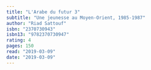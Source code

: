 ```yaml
---
title: "L'Arabe du futur 3"
subtitle: "Une jeunesse au Moyen-Orient, 1985-1987"
author: "Riad Sattouf"
isbn: "2370730943"
isbn13: "9782370730947"
rating: 4
pages: 150
read: "2019-03-09"
date: "2019-03-09"
---
```


